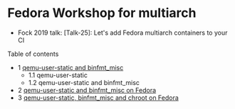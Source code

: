# Fedora Workshop for multiarch

* Fock 2019 talk: [Talk-25]: Let's add Fedora multiarch containers to your CI

Table of contents

* 1 [qemu-user-static and binfmt_misc](01.basic/README.md)
  * 1.1 qemu-user-static
  * 1.2 qemu-user-static and binfmt_misc
* 2 [qemu-user-static and binfmt_misc on Fedora](02.system/README.md)
* 3 [qemu-user-static, binfmt_misc and chroot on Fedora](03.chroot/README.md)
